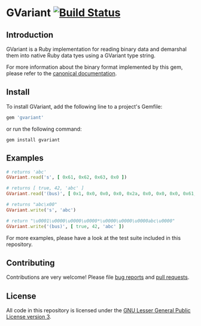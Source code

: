 # GVariant [![Build Status](https://travis-ci.org/zonque/gvariant.gem.svg?branch=master)](https://travis-ci.org/zonque/gvariant.gem)

## Introduction

GVariant is a Ruby implementation for reading binary data and demarshal them into native Ruby data tyes using a GVariant type string.

For more information about the binary format implemented by this gem, please refer to the
[canonical documentation](https://people.gnome.org/~desrt/gvariant-serialisation.pdf).

## Install

To install GVariant, add the following line to a project's Gemfile:

```ruby
gem 'gvariant'
```

or run the following command:

```shell
gem install gvariant
```

## Examples

```ruby
# returns 'abc'
GVariant.read('s', [ 0x61, 0x62, 0x63, 0x0 ])

# returns [ true, 42, 'abc' ]
GVariant.read('(bus)', [ 0x1, 0x0, 0x0, 0x0, 0x2a, 0x0, 0x0, 0x0, 0x61, 0x62, 0x63, 0x0 ])

# returns "abc\x00"
GVariant.write('s', 'abc')

# return "\u0001\u0000\u0000\u0000*\u0000\u0000\u0000abc\u0000"
GVariant.write('(bus)', [ true, 42, 'abc' ])
```

For more examples, please have a look at the test suite included in this repository.

## Contributing

Contributions are very welcome! Please file [bug reports](https://github.com/zonque/gvariant.gem/issues)
and [pull requests](https://github.com/zonque/gvariant.gem/pulls).

## License

All code in this repository is licensed under the [GNU Lesser General Public License version 3](LGPLv3.md).